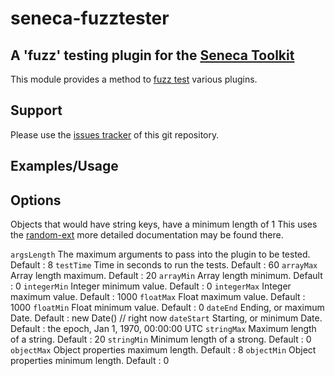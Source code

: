 # seneca-fuzztester

## A 'fuzz' testing plugin for the [Seneca Toolkit](http://senecajs.org)

This module provides a method to [fuzz test](http://en.wikipedia.org/wiki/Fuzz_testing) various plugins.

## Support

Please use the [issues tracker](https://github.com/xqjibz/seneca-fuzz/issues) of this git repository.

## Examples/Usage


## Options

Objects that would have string keys, have a minimum length of 1
This uses the [random-ext](https://www.npmjs.com/package/random-ext) more detailed documentation may be found there.

`argsLength`  The maximum arguments to pass into the plugin to be tested. Default : 8
`testTime` Time in seconds to run the tests. Default : 60
`arrayMax` Array length maximum. Default : 20
`arrayMin` Array length minimum. Default : 0
`integerMin` Integer minimum value. Default : 0
`integerMax` Integer maximum value. Default : 1000
`floatMax` Float maximum value. Default : 1000
`floatMin` Float minimum value. Default : 0
`dateEnd` Ending, or maximum Date. Default : new Date() // right now
`dateStart` Starting, or minimum Date. Default : the epoch, Jan 1, 1970, 00:00:00 UTC
`stringMax` Maximum length of a string. Default : 20
`stringMin` Minimum length of a strong. Default : 0
`objectMax` Object properties maximum length. Default : 8
`objectMin` Object properties minimum length. Default : 0